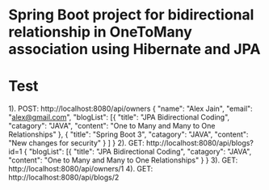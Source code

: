 # Spring Boot project for bidirectional relationship in OneToMany association using Hibernate and JPA
# Test
1). POST: http://localhost:8080/api/owners
{
  "name": "Alex Jain",
  "email": "alex@gmail.com",
  "blogList": [{
    "title": "JPA Bidirectional Coding",
	"catagory": "JAVA",
	"content": "One to Many and Many to One Relationships"
  },
  {
    "title": "Spring Boot 3",
    "catagory": "JAVA",
	"content": "New changes for security"
  }
  ]
}
2). GET: http://localhost:8080/api/blogs?id=1
{
"blogList": [{
    "title": "JPA Bidirectional Coding",
	"catagory": "JAVA",
	"content": "One to Many and Many to One Relationships"
  }
}
3). GET: http://localhost:8080/api/owners/1
4). GET: http://localhost:8080/api/blogs/2
